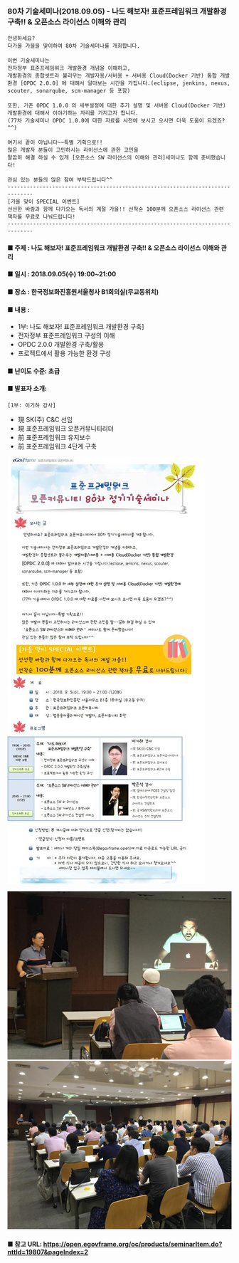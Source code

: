 ### 80차 기술세미나(2018.09.05) - 나도 해보자! 표준프레임워크 개발환경 구축!!  & 오픈소스 라이선스 이해와 관리
    안녕하세요? 
    다가올 가을을 맞이하여 80차 기술세미나를 개최합니다.
    
    이번 기술세미나는 
    전자정부 표준프레임워크 개발환경 개념을 이해하고, 
    개발환경의 종합셋트라 불리우는 개발자용/서버용 + 서버용 Cloud(Docker 기반) 통합 개발환경 [OPDC 2.0.0] 에 대해서 알아보는 시간을 가집니다.(eclipse, jenkins, nexus, scouter, sonarqube, scm-manager 등 포함)
    
    또한, 기존 OPDC 1.0.0 의 세부설정에 대한 추가 설명 및 서버용 Cloud(Docker 기반) 개발환경에 대해서 이야기하는 자리를 가지고자 합니다.
    (77차 기술세미나 OPDC 1.0.0에 대한 자료를 사전에 보시고 오시면 더욱 도움이 되겠죠?^^)
    
    여기서 끝이 아닙니다~~특별 기획으로!! 
    많은 개발자 분들이 고민하시는 라이선스에 관한 고민을
    말끔히 해결 하실 수 있게 [오픈소스 SW 라이선스의 이해와 관리]세미나도 함께 준비했습니다!
    
    관심 있는 분들의 많은 참여 부탁드립니다^^
    ------------------------------------------------------------------------------
    [가을 맞이 SPECIAL 이벤트]
    선선한 바람과 함께 다가오는 독서의 계절 가을!! 선착순 100분께 오픈소스 라이선스 관련 책자를 무료로 나눠드립니다! 
    ------------------------------------------------------------------------------
    
#### ■ 주제 : 나도 해보자! 표준프레임워크 개발환경 구축!! & 오픈소스 라이선스 이해와 관리
#### ■ 일시 : 2018.09.05(수) 19:00~21:00
#### ■ 장소 : 한국정보화진흥원서울청사 B1회의실(무교동위치)
#### ■ 내용 :
- 1부: 나도 해보자! 표준프레임워크 개발환경 구축]
- 전자정부 표준프레임워크 구성의 이해
- OPDC 2.0.0 개발환경 구축/활용
- 프로젝트에서 활용 가능한 환경 구성
#### ■ 난이도 수준: 초급
#### ■ 발표자 소개:
    [1부: 이기하 강사]
- 現 SK(주) C&C 선임
- 現 표준프레임워크 오픈커뮤니티리더
- 前 표준프레임워크 유지보수
- 前 표준프레임워크 4단계 구축

![poster](image/oc80.jpg)
    
![photo](image/image.jpg)
![photo](image/image1.jpg)

#### ■ 참고 URL: https://open.egovframe.org/oc/products/seminarItem.do?nttId=19807&pageIndex=2